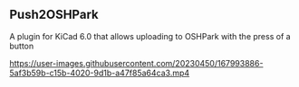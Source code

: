 ## Push2OSHPark

A plugin for KiCad 6.0 that allows uploading to OSHPark with the press of a button



https://user-images.githubusercontent.com/20230450/167993886-5af3b59b-c15b-4020-9d1b-a47f85a64ca3.mp4

